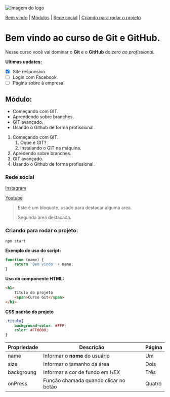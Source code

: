 ![Imagem do logo](https://hermes.dio.me/articles/cover/d2489f96-d56f-4b82-bc7f-84fbc9fb1368.jpg)

[Bem vindo](#bem-vindo-ao-curso-de-git-e-github) |
[Módulos](#módulo) |
[Rede social](#rede-social) |
[Criando para rodar o projeto](#criando-para-rodar-o-projeto)

# Bem vindo ao curso de Git e GitHub.
Nesse curso você vai dominar o **Git** e o **GitHub** do _zero ao profissional._

**Ultimas updates:**
- [x] Site responsivo.
- [ ] Login com Facebook.
- [ ] Página sobre à empresa.

## Módulo:
* Começando com GIT.
* Aprendendo sobre branches.
* GIT avançado.
* Usando o Github de forma profissional.

1. Começando com GIT.
    1. Oque é GIT?
    2. Instalando o GIT na máquina. 
2. Apredendo sobre branches.
3. GIT avançado.
4. Usando o Github de forma profissional.

### Rede social 
[Instagram](https://instagram.com/sijeitoprogramador)

[Youtube](https://youtube.com/c/sujeitoprogramador)

>Este é um bloquote, usado para destacar alguma area.
>
>Segunda area destacada.


### Criando para rodar o projeto: 

```
npm start
```

**Exemplo de uso do script:**
```js
function (name) {
    return 'Bem vindo' + name;
}
```


**Uso do componente HTML:**
```HTML
<h1>
    Título do projeto
    <span>Curso Git</span>
</h1>
```

**CSS padrão do projeto**
```CSS
.titulo{
    background-color: #FFF;
    color: #FF0000;
}
```

Propriedade | Descrição | Página
----------- | --------- | ------
name | Informar o **nome** do usuário | Um
size | Informar o tamanho da área | Dois
backgroung | Informar a cor de fundo em _HEX_ | Três
onPress | Função chamada quando clicar no botão | Quatro


